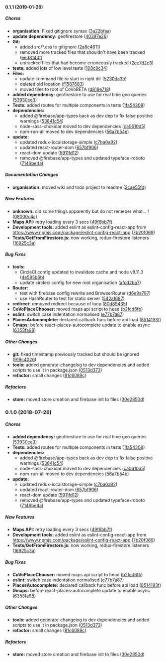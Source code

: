 #### 0.1.1 (2019-01-26)

##### Chores

* **organisation:** Fixed gitignore syntax ([3a22bfaa](https://github.com/CoVoCre/CoVoBETA/commit/3a22bfaa80f57062d0b5336e8c0d60c8b2de9fbd))
* **update dependency:**  geofirestore ([40397e26](https://github.com/CoVoCre/CoVoBETA/commit/40397e26d3120573ee4e5ceff1c543312506f22b))
* **Git:**
  *  added src/*.css to gitignore ([2a6c4611](https://github.com/CoVoCre/CoVoBETA/commit/2a6c461151a2ed4a67698ecc97c9268ab239d8a1))
  *  removed more tracked files that shouldn't have been tracked ([ee3814df](https://github.com/CoVoCre/CoVoBETA/commit/ee3814df1826d3e09ea8db92f223e398cf03caae))
  *  untracked files that had become erroneously tracked ([2ee7d2c3](https://github.com/CoVoCre/CoVoBETA/commit/2ee7d2c31e015d80b4c3e3af40f4eaf807b8e148))
* **tests:**  added lots of low level tests ([108c8c34](https://github.com/CoVoCre/CoVoBETA/commit/108c8c34cdaf28b528be8d084ec0581af926c5c8))
* **Files:**
  *  update command file to start in right dir ([5230da3b](https://github.com/CoVoCre/CoVoBETA/commit/5230da3bb8c0ab0e939525cd8f4200c4d12f18e7))
  *  deleted old location ([f1587683](https://github.com/CoVoCre/CoVoBETA/commit/f15876830830cf5af5bd302758dbf064071cfcec))
  *  moved files to root of CoVoBETA ([d818e718](https://github.com/CoVoCre/CoVoBETA/commit/d818e7182ed8c7b7f227b5e6abe133224e76bd97))
* **added dependency:**  geofirestore to use for real time geo queries ([53930ce3](https://github.com/CoVoCre/CoVoBETA/commit/53930ce3b95ca35ea9350d90439436673c03a527))
* **Tests:**  added routes for multiple components in tests ([1fa54308](https://github.com/CoVoCre/CoVoBETA/commit/1fa54308d1fc2fcea8abb5b10a1a3f55b1c5aab6))
* **dependencies:**
  *  added @firebase/app-types back as dev dep to fix false positive warnings ([53841c54](https://github.com/CoVoCre/CoVoBETA/commit/53841c54b85cff0b2db655212e067914ebb1feea))
  *  node-sass-chokidar moved to dev dependencies ([ca0610d5](https://github.com/CoVoCre/CoVoBETA/commit/ca0610d5355e67062a6f746e5a8cf73f1a9fdc61))
  *  npm-run-all moved to dev dependencies ([56a7b54e](https://github.com/CoVoCre/CoVoBETA/commit/56a7b54eeaed007b5006dbcc9831ec5283c97e36))
* **update:**
  *  updated redux-localstorage-simple ([c7ba0a92](https://github.com/CoVoCre/CoVoBETA/commit/c7ba0a923efdd9305f5ef7e37206349e6eb3b9fb))
  *  updated react-router-dom ([657bf906](https://github.com/CoVoCre/CoVoBETA/commit/657bf906db73e8f6a039957ae5dac721ade7145a))
  *  react-dom update ([5911fd12](https://github.com/CoVoCre/CoVoBETA/commit/5911fd12f10b2ab94327164983d4d502aecaf57b))
  *  removed @firebase/app-types and updated typeface-roboto ([7146be4a](https://github.com/CoVoCre/CoVoBETA/commit/7146be4aa4271c48fcdb1e6fd0b23a28cb735f0c))

##### Documentation Changes

* **organisation:**  moved wiki and todo project to readme ([2cae55fd](https://github.com/CoVoCre/CoVoBETA/commit/2cae55fd3c561d730699011056f501a997807f3f))

##### New Features

* **unknown:**  did some things apparently but do not remeber what... ! ([08000c4c](https://github.com/CoVoCre/CoVoBETA/commit/08000c4c2443ba5fd54a9813af5cd629545a6191))
* **Maps API:**  retry loading every 3 secs ([49f6bb7f](https://github.com/CoVoCre/CoVoBETA/commit/49f6bb7f7c197d6a29fba34193ca7d7ed2df5931))
* **Development tools:**   added eslint as eslint-config-react-app from https://www.npmjs.com/package/eslint-config-react-app ([7b20f069](https://github.com/CoVoCre/CoVoBETA/commit/7b20f06919ec424a2f554ce424d5ad4ac7aeef86))
* **Tests/GetFromFirestore.js:**  now working, redux-firestore listeners ([16925c3a](https://github.com/CoVoCre/CoVoBETA/commit/16925c3ae8b48ae33d4c185b1c96a35f74c2490a))

##### Bug Fixes

* **tools:**
  *  CircleCI config updated to invalidate cache and node v8.11.3 ([4e595b6b](https://github.com/CoVoCre/CoVoBETA/commit/4e595b6b6fc60d0641bf06d981c98096e78ba502))
  *  update circleci config for new root organisation ([afdd2ba7](https://github.com/CoVoCre/CoVoBETA/commit/afdd2ba7844259d6c70cce9bac534b992f485ca8))
* **Router:**
  *  test with firebase config rewrite and BrowserRouter ([d6e9a787](https://github.com/CoVoCre/CoVoBETA/commit/d6e9a7877bb47b9efec0bee3b7c0f9ea0b228afd))
  *  use HashRouter to test for static server ([542a1687](https://github.com/CoVoCre/CoVoBETA/commit/542a16870c5d298bd68c9454cf26364c7cf96bf5))
* **redirect:**  removed redirect because of loop ([80d89435](https://github.com/CoVoCre/CoVoBETA/commit/80d894356339e418243268a3299bc7d31901a9ab))
* **CoVoPlaceChooser:**  moved maps api script to head ([b2fcd6fb](https://github.com/CoVoCre/CoVoBETA/commit/b2fcd6fbf4ce8b97c1d44e2787d0f400c5ceb544))
* **eslint:**  switch case indentation normalised ([e77b7a87](https://github.com/CoVoCre/CoVoBETA/commit/e77b7a875bc55767c5518972ce7ac2f49298df47))
* **PlacesAutocomplete:**   declared callback func before api load ([8514193f](https://github.com/CoVoCre/CoVoBETA/commit/8514193f46a89a5e31194b3375f80b24791aba85))
* **Gmaps:**  before react-places-autocomplete update to enable async ([6353fa98](https://github.com/CoVoCre/CoVoBETA/commit/6353fa98cff716d6b84a7cb561dfb4812bdcd8cf))

##### Other Changes

* **git:**  fixed timestamp previously tracked but should be ignored ([919c4026](https://github.com/CoVoCre/CoVoBETA/commit/919c40267bf5d9f246c430a5b6f279c954249023))
* **tools:**  added generate-changelog to dev dependencies and added scripts to use it in package.json ([0513d373](https://github.com/CoVoCre/CoVoBETA/commit/0513d3735ba46f832811178d56ba82f2719398a0))
* **refactor:**  small changes ([81c6089c](https://github.com/CoVoCre/CoVoBETA/commit/81c6089cbffe73e58890cd3222da015a80420155))

##### Refactors

* **store:**  moved store creation and firebase init to files ([30e2850d](https://github.com/CoVoCre/CoVoBETA/commit/30e2850d2149c9f2b251d72b2581fa9dee169c58))

### 0.1.0 (2018-07-26)

##### Chores

* **added dependency:**  geofirestore to use for real time geo queries ([53930ce3](https://github.com/CoVoCre/CoVoBETA/commit/53930ce3b95ca35ea9350d90439436673c03a527))
* **Tests:**  added routes for multiple components in tests ([1fa54308](https://github.com/CoVoCre/CoVoBETA/commit/1fa54308d1fc2fcea8abb5b10a1a3f55b1c5aab6))
* **dependencies:**
  *  added @firebase/app-types back as dev dep to fix false positive warnings ([53841c54](https://github.com/CoVoCre/CoVoBETA/commit/53841c54b85cff0b2db655212e067914ebb1feea))
  *  node-sass-chokidar moved to dev dependencies ([ca0610d5](https://github.com/CoVoCre/CoVoBETA/commit/ca0610d5355e67062a6f746e5a8cf73f1a9fdc61))
  *  npm-run-all moved to dev dependencies ([56a7b54e](https://github.com/CoVoCre/CoVoBETA/commit/56a7b54eeaed007b5006dbcc9831ec5283c97e36))
* **update:**
  *  updated redux-localstorage-simple ([c7ba0a92](https://github.com/CoVoCre/CoVoBETA/commit/c7ba0a923efdd9305f5ef7e37206349e6eb3b9fb))
  *  updated react-router-dom ([657bf906](https://github.com/CoVoCre/CoVoBETA/commit/657bf906db73e8f6a039957ae5dac721ade7145a))
  *  react-dom update ([5911fd12](https://github.com/CoVoCre/CoVoBETA/commit/5911fd12f10b2ab94327164983d4d502aecaf57b))
  *  removed @firebase/app-types and updated typeface-roboto ([7146be4a](https://github.com/CoVoCre/CoVoBETA/commit/7146be4aa4271c48fcdb1e6fd0b23a28cb735f0c))

##### New Features

* **Maps API:**  retry loading every 3 secs ([49f6bb7f](https://github.com/CoVoCre/CoVoBETA/commit/49f6bb7f7c197d6a29fba34193ca7d7ed2df5931))
* **Development tools:**   added eslint as eslint-config-react-app from https://www.npmjs.com/package/eslint-config-react-app ([7b20f069](https://github.com/CoVoCre/CoVoBETA/commit/7b20f06919ec424a2f554ce424d5ad4ac7aeef86))
* **Tests/GetFromFirestore.js:**  now working, redux-firestore listeners ([16925c3a](https://github.com/CoVoCre/CoVoBETA/commit/16925c3ae8b48ae33d4c185b1c96a35f74c2490a))

##### Bug Fixes

* **CoVoPlaceChooser:**  moved maps api script to head ([b2fcd6fb](https://github.com/CoVoCre/CoVoBETA/commit/b2fcd6fbf4ce8b97c1d44e2787d0f400c5ceb544))
* **eslint:**  switch case indentation normalised ([e77b7a87](https://github.com/CoVoCre/CoVoBETA/commit/e77b7a875bc55767c5518972ce7ac2f49298df47))
* **PlacesAutocomplete:**   declared callback func before api load ([8514193f](https://github.com/CoVoCre/CoVoBETA/commit/8514193f46a89a5e31194b3375f80b24791aba85))
* **Gmaps:**  before react-places-autocomplete update to enable async ([6353fa98](https://github.com/CoVoCre/CoVoBETA/commit/6353fa98cff716d6b84a7cb561dfb4812bdcd8cf))

##### Other Changes

* **tools:**  added generate-changelog to dev dependencies and added scripts to use it in package.json ([0513d373](https://github.com/CoVoCre/CoVoBETA/commit/0513d3735ba46f832811178d56ba82f2719398a0))
* **refactor:**  small changes ([81c6089c](https://github.com/CoVoCre/CoVoBETA/commit/81c6089cbffe73e58890cd3222da015a80420155))

##### Refactors

* **store:**  moved store creation and firebase init to files ([30e2850d](https://github.com/CoVoCre/CoVoBETA/commit/30e2850d2149c9f2b251d72b2581fa9dee169c58))

